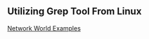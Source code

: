 ## Utilizing Grep Tool From Linux

[Network World Examples](https://www.networkworld.com/article/3171930/the-many-faces-of-grep.html)
